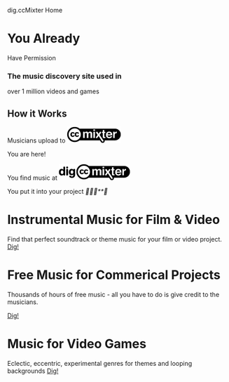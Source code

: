 dig.ccMixter Home

# You Already

Have Permission

### The music discovery site used in

over 1 million videos and games

## How it Works

Musicians upload to ![](../_resources/8f493981e87ea0747ee3294b74742031.png)

You
are
here!

You find music at ![](../_resources/6436d17fe9c9e3ecca90a179a4cc63c3.png)

You put it into your project
********

# Instrumental Music for Film & Video

 Find that perfect soundtrack or theme music for your film or video project.
[Dig!](http://dig.ccmixter.org/film)

# Free Music for Commerical Projects

 Thousands of hours of free music - all you have to do is give credit to the musicians.

[Dig!](http://dig.ccmixter.org/free)

# Music for Video Games

 Eclectic, eccentric, experimental genres for themes and looping backgrounds
[Dig!](http://dig.ccmixter.org/games)